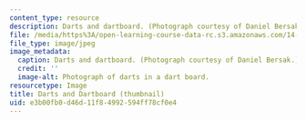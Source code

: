 ```yaml
---
content_type: resource
description: Darts and dartboard. (Photograph courtesy of Daniel Bersak.)
file: /media/https%3A/open-learning-course-data-rc.s3.amazonaws.com/14-122-microeconomic-theory-ii-fall-2002/e3b00fb0d46d11f84992594ff78cf0e4_14-122f02-th.jpg
file_type: image/jpeg
image_metadata:
  caption: Darts and dartboard. (Photograph courtesy of Daniel Bersak.)
  credit: ''
  image-alt: Photograph of darts in a dart board.
resourcetype: Image
title: Darts and Dartboard (thumbnail)
uid: e3b00fb0-d46d-11f8-4992-594ff78cf0e4
---
```

